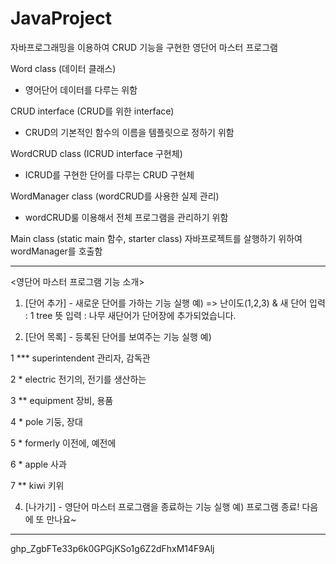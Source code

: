 # JavaProject
자바프로그래밍을 이용하여 CRUD 기능을 구현한 영단어 마스터 프로그램

Word class (데이터 클래스)
- 영어단어 데이터를 다루는 위함
  
CRUD interface (CRUD를 위한 interface)
- CRUD의 기본적인 함수의 이름을 템플릿으로 정하기 위함

WordCRUD class (ICRUD interface 구현체)
- ICRUD를 구현한 단어를 다루는 CRUD 구현체

WordManager class (wordCRUD를 사용한 실제 관리)
- wordCRUD룰 이용해서 전체 프로그램을 관리하기 위함
  
Main class (static main 함수, starter class) 
  자바프로젝트를 살행하기 위하여 wordManager를 호출함
  
-----------------------------------
<영단어 마스터 프로그램 기능 소개> 
1. [단어 추가] - 새로운 단어를 가하는 기능 
실행 예) 
=> 난이도(1,2,3) & 새 단어 입력 : 1 tree 
뜻 입력 : 나무 
새단어가 단어장에 추가되었습니다.

2. [단어 목록] - 등록된 단어를 보여주는 기능
실행 예)

1 *** superintendent  관리자, 감독관
   
2 *                       electric  전기의, 전기를 생산하는 

3 **                    equipment  장비, 용품

4 *                        pole  기둥, 장대 

5 *                       formerly  이전에, 예전에 
 
6 *                      apple  사과 

7 **                      kiwi  키위 


4. [나가기] - 영단어 마스터 프로그램을 종료하는 기능 
실행 예) 
프로그램 종료! 다음에 또 만나요~ 
----------------------------------- 
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
 
